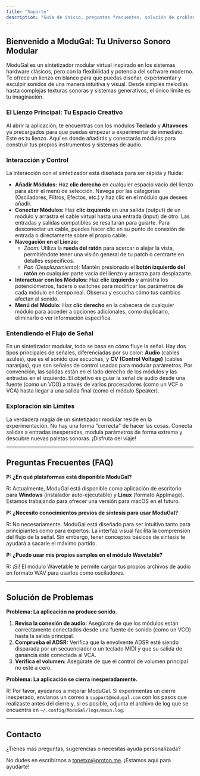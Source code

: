 ```yaml
---
title: "Soporte"
description: "Guía de inicio, preguntas frecuentes, solución de problemas y cómo contactarnos."
---
```


## Bienvenido a ModuGal: Tu Universo Sonoro Modular

ModuGal es un sintetizador modular virtual inspirado en los sistemas hardware clásicos, pero con la flexibilidad y potencia del software moderno. Te ofrece un lienzo en blanco para que puedas diseñar, experimentar y esculpir sonidos de una manera intuitiva y visual. Desde simples melodías hasta complejas texturas sonoras y sistemas generativos, el único límite es tu imaginación.

### El Lienzo Principal: Tu Espacio Creativo

Al abrir la aplicación, te encuentras con los módulos **Teclado** y **Altavoces** ya precargados para que puedas empezar a experimentar de inmediato. Este es tu lienzo. Aquí es donde añadirás y conectarás módulos para construir tus propios instrumentos y sistemas de audio.

### Interacción y Control

La interacción con el sintetizador está diseñada para ser rápida y fluida:

*   **Añadir Módulos:** Haz **clic derecho** en cualquier espacio vacío del lienzo para abrir el menú de selección. Navega por las categorías (Osciladores, Filtros, Efectos, etc.) y haz clic en el módulo que desees añadir.
*   **Conectar Módulos:** Haz **clic izquierdo** en una salida (output) de un módulo y arrastra el cable virtual hasta una entrada (input) de otro. Las entradas y salidas compatibles se resaltarán para guiarte. Para desconectar un cable, puedes hacer clic en su punto de conexión de entrada o directamente sobre el propio cable.
*   **Navegación en el Lienzo:**
    *   *Zoom:* Utiliza la **rueda del ratón** para acercar o alejar la vista, permitiéndote tener una visión general de tu patch o centrarte en detalles específicos.
    *   *Pan (Desplazamiento):* Mantén presionado el **botón izquierdo del ratón** en cualquier parte vacía del lienzo y arrastra para desplazarte.
*   **Interactuar con los Módulos:** Haz **clic izquierdo** y arrastra los potenciómetros, faders o switches para modificar los parámetros de cada módulo en tiempo real. Observa y escucha cómo tus cambios afectan al sonido.
*   **Menú del Módulo:** Haz **clic derecho** en la cabecera de cualquier módulo para acceder a opciones adicionales, como duplicarlo, eliminarlo o ver información específica.

### Entendiendo el Flujo de Señal

En un sintetizador modular, todo se basa en cómo fluye la señal. Hay dos tipos principales de señales, diferenciadas por su color: **Audio** (cables azules), que es el sonido que escuchas, y **CV (Control Voltage)** (cables naranjas), que son señales de control usadas para modular parámetros. Por convención, las salidas están en el lado derecho de los módulos y las entradas en el izquierdo. El objetivo es guiar la señal de audio desde una fuente (como un VCO) a través de varios procesadores (como un VCF o VCA) hasta llegar a una salida final (como el módulo Speaker).

### Exploración sin Límites

La verdadera magia de un sintetizador modular reside en la experimentación. No hay una forma "correcta" de hacer las cosas. Conecta salidas a entradas inesperadas, modula parámetros de forma extrema y descubre nuevas paletas sonoras. ¡Disfruta del viaje!

---

## Preguntas Frecuentes (FAQ)

**P: ¿En qué plataformas está disponible ModuGal?**

R: Actualmente, ModuGal está disponible como aplicación de escritorio para **Windows** (instalador auto-ejecutable) y **Linux** (formato AppImage). Estamos trabajando para ofrecer una versión para macOS en el futuro.

**P: ¿Necesito conocimientos previos de síntesis para usar ModuGal?**

R: No necesariamente. ModuGal está diseñado para ser intuitivo tanto para principiantes como para expertos. La interfaz visual facilita la comprensión del flujo de la señal. Sin embargo, tener conceptos básicos de síntesis te ayudará a sacarle el máximo partido.

**P: ¿Puedo usar mis propios samples en el módulo Wavetable?**

R: ¡Sí! El módulo Wavetable te permite cargar tus propios archivos de audio en formato WAV para usarlos como osciladores.

---

## Solución de Problemas

**Problema: La aplicación no produce sonido.**

1.  **Revisa la conexión de audio:** Asegúrate de que los módulos están correctamente conectados desde una fuente de sonido (como un VCO) hasta la salida principal.
2.  **Comprueba el ADSR:** Verifica que la envolvente ADSR esté siendo disparada por un secuenciador o un teclado MIDI y que su salida de ganancia esté conectada al VCA.
3.  **Verifica el volumen:** Asegúrate de que el control de volumen principal no esté a cero.

**Problema: La aplicación se cierra inesperadamente.**

R: Por favor, ayúdanos a mejorar ModuGal. Si experimentas un cierre inesperado, envíanos un correo a `support@modugal.com` con los pasos que realizaste antes del cierre y, si es posible, adjunta el archivo de log que se encuentra en `~/.config/ModuGal/logs/main.log`.

---

## Contacto

¿Tienes más preguntas, sugerencias o necesitas ayuda personalizada?

No dudes en escribirnos a [tonetxo@proton.me](mailto:support@modugal.com). ¡Estamos aquí para ayudarte!